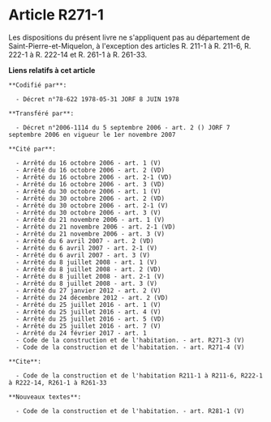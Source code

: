 # Article R271-1

Les dispositions du présent livre ne s'appliquent pas au département de Saint-Pierre-et-Miquelon, à l'exception des articles
R. 211-1 à R. 211-6, R. 222-1 à R. 222-14 et R. 261-1 à R. 261-33.

**Liens relatifs à cet article**

	**Codifié par**:

	  - Décret n°78-622 1978-05-31 JORF 8 JUIN 1978

	**Transféré par**:

	  - Décret n°2006-1114 du 5 septembre 2006 - art. 2 () JORF 7 septembre 2006 en vigueur le 1er novembre 2007

	**Cité par**:

	  - Arrêté du 16 octobre 2006 - art. 1 (V)
	  - Arrêté du 16 octobre 2006 - art. 2 (VD)
	  - Arrêté du 16 octobre 2006 - art. 2-1 (VD)
	  - Arrêté du 16 octobre 2006 - art. 3 (VD)
	  - Arrêté du 30 octobre 2006 - art. 1 (V)
	  - Arrêté du 30 octobre 2006 - art. 2 (VD)
	  - Arrêté du 30 octobre 2006 - art. 2-1 (V)
	  - Arrêté du 30 octobre 2006 - art. 3 (V)
	  - Arrêté du 21 novembre 2006 - art. 1 (V)
	  - Arrêté du 21 novembre 2006 - art. 2-1 (VD)
	  - Arrêté du 21 novembre 2006 - art. 3 (V)
	  - Arrêté du 6 avril 2007 - art. 2 (VD)
	  - Arrêté du 6 avril 2007 - art. 2-1 (V)
	  - Arrêté du 6 avril 2007 - art. 3 (V)
	  - Arrêté du 8 juillet 2008 - art. 1 (V)
	  - Arrêté du 8 juillet 2008 - art. 2 (VD)
	  - Arrêté du 8 juillet 2008 - art. 2-1 (V)
	  - Arrêté du 8 juillet 2008 - art. 3 (V)
	  - Arrêté du 27 janvier 2012 - art. 2 (V)
	  - Arrêté du 24 décembre 2012 - art. 2 (VD)
	  - Arrêté du 25 juillet 2016 - art. 1 (V)
	  - Arrêté du 25 juillet 2016 - art. 4 (V)
	  - Arrêté du 25 juillet 2016 - art. 5 (VD)
	  - Arrêté du 25 juillet 2016 - art. 7 (V)
	  - Arrêté du 24 février 2017 - art. 1
	  - Code de la construction et de l'habitation. - art. R271-3 (V)
	  - Code de la construction et de l'habitation. - art. R271-4 (V)

	**Cite**:

	  - Code de la construction et de l'habitation R211-1 à R211-6, R222-1 à R222-14, R261-1 à R261-33

	**Nouveaux textes**:

	  - Code de la construction et de l'habitation. - art. R281-1 (V)
